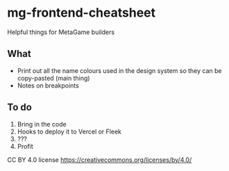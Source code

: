 # mg-frontend-cheatsheet
Helpful things for MetaGame builders

## What
- Print out all the name colours used in the design system so they can be copy-pasted (main thing)
- Notes on breakpoints

## To do
1. Bring in the code
2. Hooks to deploy it to Vercel or Fleek
3. ???
4. Profit

CC BY 4.0 license https://creativecommons.org/licenses/by/4.0/
